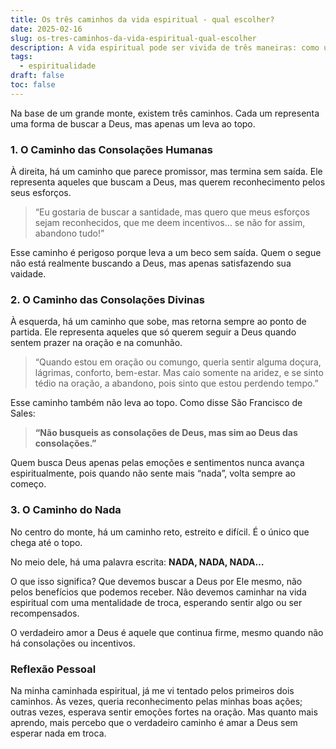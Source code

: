 ```yaml
---
title: Os três caminhos da vida espiritual - qual escolher?
date: 2025-02-16
slug: os-tres-caminhos-da-vida-espiritual-qual-escolher
description: A vida espiritual pode ser vivida de três maneiras: como um caminho de devoção, como um caminho de conhecimento ou como um caminho de serviço. Cada um desses caminhos oferece uma abordagem única para a espiritualidade e pode ser escolhido com base nas inclinações pessoais.
tags: 
  - espiritualidade
draft: false
toc: false
---
```


Na base de um grande monte, existem três caminhos. Cada um representa uma forma de buscar a Deus, mas apenas um leva ao topo.

### 1. O Caminho das Consolações Humanas
À direita, há um caminho que parece promissor, mas termina sem saída. Ele representa aqueles que buscam a Deus, mas querem reconhecimento pelos seus esforços.

> “Eu gostaria de buscar a santidade, mas quero que meus esforços sejam reconhecidos, que me deem incentivos… se não for assim, abandono tudo!”

Esse caminho é perigoso porque leva a um beco sem saída. Quem o segue não está realmente buscando a Deus, mas apenas satisfazendo sua vaidade.

### 2. O Caminho das Consolações Divinas
À esquerda, há um caminho que sobe, mas retorna sempre ao ponto de partida. Ele representa aqueles que só querem seguir a Deus quando sentem prazer na oração e na comunhão.

> “Quando estou em oração ou comungo, queria sentir alguma doçura, lágrimas, conforto, bem-estar. Mas caio somente na aridez, e se sinto tédio na oração, a abandono, pois sinto que estou perdendo tempo.”

Esse caminho também não leva ao topo. Como disse São Francisco de Sales:

> **“Não busqueis as consolações de Deus, mas sim ao Deus das consolações.”**

Quem busca Deus apenas pelas emoções e sentimentos nunca avança espiritualmente, pois quando não sente mais “nada”, volta sempre ao começo.

### 3. O Caminho do Nada
No centro do monte, há um caminho reto, estreito e difícil. É o único que chega até o topo.

No meio dele, há uma palavra escrita: **NADA, NADA, NADA…**

O que isso significa? Que devemos buscar a Deus por Ele mesmo, não pelos benefícios que podemos receber. Não devemos caminhar na vida espiritual com uma mentalidade de troca, esperando sentir algo ou ser recompensados.

O verdadeiro amor a Deus é aquele que continua firme, mesmo quando não há consolações ou incentivos.

### Reflexão Pessoal
Na minha caminhada espiritual, já me vi tentado pelos primeiros dois caminhos. Às vezes, queria reconhecimento pelas minhas boas ações; outras vezes, esperava sentir emoções fortes na oração. Mas quanto mais aprendo, mais percebo que o verdadeiro caminho é amar a Deus sem esperar nada em troca.